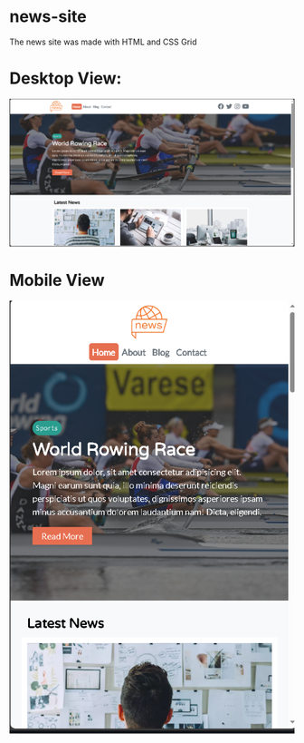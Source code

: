 # news-site
<p>The news site was made with HTML and CSS Grid</p>
<h1>Desktop View:</h1>
<img src="website-pc.PNG" alt="PC View">

<h1>Mobile View</h1>
<img src="website-mobile.PNG" alt="Mobile View">
